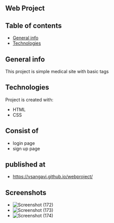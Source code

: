 ## Web Project
## Table of contents
* [General info](#general-info)
* [Technologies](#technologies)

## General info
This project is simple medical site with basic tags
	
## Technologies
Project is created with:
* HTML
* CSS
## Consist of
* login page
* sign up page
## published at
* https://vsangavi.github.io/webproject/
## Screenshots
* ![Screenshot (172)](https://user-images.githubusercontent.com/42089548/70820617-1e462180-1dff-11ea-8110-e5a6ef560499.png)
* ![Screenshot (173)](https://user-images.githubusercontent.com/42089548/70820628-22723f00-1dff-11ea-8a63-31b907ccb4b4.png)
* ![Screenshot (174)](https://user-images.githubusercontent.com/42089548/70820631-230ad580-1dff-11ea-9a13-342a1c708827.png)
